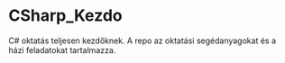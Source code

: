 # CSharp_Kezdo
C# oktatás teljesen kezdőknek. A repo az oktatási segédanyagokat és a házi feladatokat tartalmazza.

